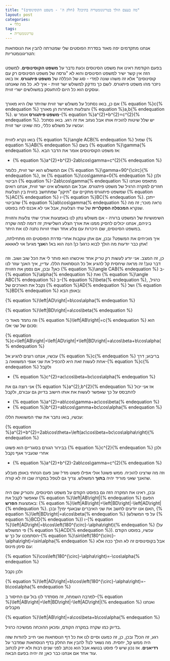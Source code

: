 ```yaml
---
title: "מה בעצם הולך בטריגונומטריה בתיכון? (חלק ה' - משפט הקוסינוסים)"
layout: post
categories:
  - כללי
tags:
  - טריגונומטריה
---
```


אנחנו מתקדמים יפה מאוד בסדרת הפוסטים שלי שמטרתה להבין את הנוסחאות הטריגונומטריות:

<img src="{{site.baseurl}}{{site.post_images}}/2021/trigo_formulas.png" alt=""/>

בפעם הקודמת ראינו את משפט הסינוסים וכעת נדבר על <strong>משפט הקוסינוסים</strong>. למשפט הזה אין קשר ישיר למשפט הסינוסים והוא לא "גרסה של משפט הסינוסים רק עם קוסינוסים" אלא זה משהו שונה למדי - סוג של הכללה של <strong>משפט פיתגורס</strong>. אז בואו ניזכר מהו משפט פיתגורס. לשם כך נזדקק למשולש ישר זווית - איך לא. כל מה שאנחנו עוסקים הוא כל היום להתעסק במשולשים ישרי זווית.

<img src="{{site.baseurl}}{{site.post_images}}/2021/cosine_formula1.png" alt=""/>

אם כן, בואו נסתכל על משולש ישר זווית שהיתר שלו היא מאורך {% equation %}c{% endequation %} והצלעות האחרות הן מאורך {% equation %}a,b{% endequation %}. <strong>משפט פיתגורס</strong> אומר ש-{% equation %}a^{2}+b^{2}=c^{2}{% endequation %}. יש שלל שיטות להוכיח אותו אבל נעזוב את זה רגע. בואו נסתכל עכשיו על משולש כללי, כזה שאינו ישר זווית:

<img src="{{site.baseurl}}{{site.post_images}}/2021/cosine_formula2.png" alt=""/>

בואו נקרא לזווית {% equation %}\angle ACB{% endequation %} שמול {% equation %}AB{% endequation %} בשם {% equation %}\gamma{% endequation %}. אז משפט הקוסינוסים אומר את הדבר הבא:

<ul> <li>{% equation %}a^{2}+b^{2}-2ab\cos\gamma=c^{2}{% endequation %}</li>

</ul>

אם המשולש הוא ישר זווית, כלומר {% equation %}\gamma=90^{\circ}{% endequation %}, אז {% equation %}\cos\gamma=0{% endequation %} ולכן הביטוי {% equation %}-2ab\cos\gamma{% endequation %} מתאפס ואנחנו חוזרים למקרה הרגיל של משפט פיתגורס. אבל אם המשולש אינו ישר זווית, אנחנו רואים שמשפט פיתגורס מתקיים עם "תיקון" שמתחשב בזווית בין הצלעות {% equation %}AC{% endequation %} ו-{% equation %}BC{% endequation %}. ייתכן שהביטוי {% equation %}ab\cos\gamma{% endequation %} נראה מוכר; זה מה שנקרא <strong>המכפלה הסקלרית</strong> של שתי הצלעות, אבל אני לא אכנס לזה בפוסט.

השימושיות של המשפט ברורה - אם משולש נתון לנו באמצעות אורכי שתי צלעות והזווית ביניהם, אנחנו יכולים להסיק ממנו את אורך הצלע השלישית; זה דומה למה שקרה במשפט הסינוסים, שם היכרות עם צלע אחד ושתי זוויות נתנה לנו את היתר.

איך מוכיחים את המשפט? ובכן, אם אתן עוקבות אחרי סדרת הפוסטים הזו מתחילתה, אתן כבר יודעות מה הולך לבוא כרגע! כן! הנה הוא בא! ה<strong>אנך</strong> מגיע! אוי לאאאא!

<img src="{{site.baseurl}}{{site.post_images}}/2021/cosine_formula3.png" alt=""/>

כן, זה המצב. אני יודע לעשות רק טריק אחד ואיכשהו הוא פותר לי את הכל שוב ושוב. וזה דבר טוב! זה מראה שיחסית קל להגיע אל כל הנוסחאות הללו. עדיין, איך האנך עוזר לנו כאן? ובכן, אם נסמן את הזווית {% equation %}\angle CAB{% endequation %} ב-{% equation %}\alpha{% endequation %} ואת {% equation %}\angle ABC{% endequation %} ב-{% equation %}\beta{% endequation %}, כרגיל, נקבל את האורכים של {% equation %}AD{% endequation %} ושל {% equation %}BD{% endequation %} באופן הבא:

{% equation %}\left|AD\right|=b\cos\alpha{% endequation %}

{% equation %}\left|BD\right|=a\cos\beta{% endequation %}

וזה נחמד מאוד כי {% equation %}\left|AB\right|=c{% endequation %} הוא סכום של שני אלו:

{% equation %}c=\left|AB\right|=\left|AD\right|+\left|BD\right|=a\cos\beta+b\cos\alpha{% endequation %}

עכשיו, אנחנו רוצים להגיע אל {% equation %}c{% endequation %} בריבוע; דרך אחת לעשות זאת היא להכפיל את שני אגפי המשוואה ב-{% equation %}c{% endequation %} ולקבל

<ul> <li>{% equation %}c^{2}=ac\cos\beta+bc\cos\alpha{% endequation %}</li>

</ul>

אני רוצה גם את {% equation %}a^{2},b^{2}{% endequation %} אז אני יכול להתבסס על כך שאפשר לעשות את אותו חישוב בדיוק גם עבורם, ולקבל

<ul> <li>{% equation %}a^{2}=ab\cos\gamma+ac\cos\beta{% endequation %}</li>


<li>{% equation %}b^{2}=ab\cos\gamma+bc\cos\alpha{% endequation %}</li>

</ul>

עכשיו, בואו נחבר את שתי המשוואות הללו:

{% equation %}a^{2}+b^{2}=2ab\cos\theta+\left(ac\cos\beta+bc\cos\alpha\right){% endequation %}

בבירור הגורם בסוגריים הוא פשוט {% equation %}c^{2}{% endequation %} ולכן אחרי שנעביר אגף נקבל

<ul> <li>{% equation %}a^{2}+b^{2}-2ab\cos\gamma=c^{2}{% endequation %}</li>

</ul>

וזה מה שרצינו להוכיח. ממש פשוט! אולי אפילו פשוט מדי! שוב פעם הנחתי באופן מובלע שהאנך שאני מוריד יהיה <strong>בתוך</strong> המשולש. צריך גם לטפל במקרה שבו זה לא קורה.

<img src="{{site.baseurl}}{{site.post_images}}/2021/cosine_formula4.png" alt=""/>

ובכן, ראינו את המקרה הזה גם בפוסט הקודם על משפט הסינוסים, והטריק שם היה שאפשר לקבל את {% equation %}\left|AB\right|{% endequation %} הפעם באמצעות <strong>הפרש</strong>: {% equation %}\left|AB\right|=\left|BD\right|-\left|AD\right|{% endequation %}. האם אנו יודעים לחשב את שני האיברים שבאגף ימין? ובכן, {% equation %}\left|BD\right|=a\cos\beta{% endequation %} (על פי המשולש {% equation %}BCD{% endequation %}) ו-{% equation %}\left|AD\right|=b\cos\left(180^{\circ}-\alpha\right){% endequation %} (על פי המשולש {% equation %}ACD{% endequation %}). עכשיו, בפוסט הקודם הסתמכנו על כך ש-{% equation %}\sin\left(180^{\circ}-\alpha\right)=\sin\alpha{% endequation %} אבל בקוסינוסים זה לא הולך ככה אלא עם סימן מינוס:

{% equation %}\cos\left(180^{\circ}-\alpha\right)=-\cos\alpha{% endequation %}

ולכן נקבל

{% equation %}\left|AD\right|=b\cos\left(180^{\circ}-\alpha\right)=-b\cos\alpha{% endequation %}

למרבה השמחה, זה מסתדר לנו בול עם החיסור ב-{% equation %}\left|AB\right|=\left|BD\right|-\left|AD\right|{% endequation %} ואנחנו מקבלים

{% equation %}\left|AB\right|=a\cos\beta+b\cos\alpha{% endequation %}

בדיוק כמו שקרה במקרה הקודם, ומכאן ההוכחה ממשיכה כרגיל.

רגע, זה הכל? ובכן, כן, זה כמעט וסיים לנו את כל דף הנוסחאות ואני חייב להודות שזה היה ממש קל, יחסית. מה נשאר לנו? להבין את החלק בדף הנוסחאות שמדבר על <strong>רדיאנים</strong>. אז נכון שיש לי פוסט בנושא אבל הוא נכתב לפני שנים רבות ולא יזיק לכתוב עוד אחד אם אנחנו כבר כאן; זה יהיה בפעם הבאה. 